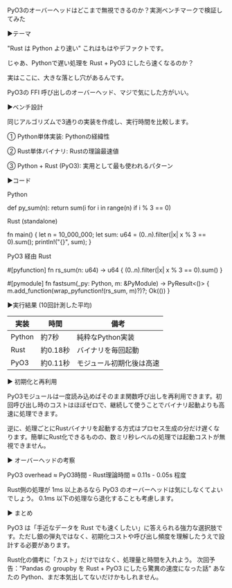 PyO3のオーバーヘッドはどこまで無視できるのか？実測ベンチマークで検証してみた

▶テーマ

"Rust は Python より速い" これはもはやデファクトです。

じゃあ、Pythonで遅い処理を Rust + PyO3 にしたら速くなるのか？

実はここに、大きな落とし穴があるんです。

PyO3の FFI 呼び出しのオーバーヘッド、マジで気にした方がいい。

▶ベンチ設計

同じアルゴリズムで3通りの実装を作成し、実行時間を比較します。

① Python単体実装: Pythonの経緯性

② Rust単体バイナリ: Rustの理論最速値

③ Python + Rust (PyO3): 実用として最も使われるパターン

▶コード

Python

def py_sum(n):
    return sum(i for i in range(n) if i % 3 == 0)

Rust (standalone)

fn main() {
    let n = 10_000_000;
    let sum: u64 = (0..n).filter(|x| x % 3 == 0).sum();
    println!("{}", sum);
}

PyO3 経由 Rust

#[pyfunction]
fn rs_sum(n: u64) -> u64 {
    (0..n).filter(|x| x % 3 == 0).sum()
}

#[pymodule]
fn fastsum(_py: Python, m: &PyModule) -> PyResult<()> {
    m.add_function(wrap_pyfunction!(rs_sum, m)?)?;
    Ok(())
}

▶実行結果 (10回計測した平均)

実装 | 時間 | 備考
--- | --- | ---
Python | 約7秒 | 純粋なPython実装
Rust | 約0.18秒 | バイナリを毎回起動
PyO3 | 約0.11秒 | モジュール初期化後は高速

▶ 初期化と再利用

PyO3モジュールは一度読み込めばそのまま関数呼び出しを再利用できます。初回呼び出し時のコストはほぼゼロで、継続して使うことでバイナリ起動よりも高速に処理できます。

逆に、処理ごとにRustバイナリを起動する方式はプロセス生成の分だけ遅くなります。簡単にRust化できるものの、数ミリ秒レベルの処理では起動コストが無視できません。

▶ オーバーヘッドの考察

PyO3 overhead ≈ PyO3時間 - Rust理論時間
              ≈ 0.11s - 0.05s 程度

Rust側の処理が 1ms 以上あるなら PyO3 のオーバーヘッドは気にしなくてよいでしょう。
0.1ms 以下の処理なら退化することも考慮します。

▶ まとめ

PyO3 は「手近なデータを Rust でも速くしたい」に答えられる強力な選択肢です。ただし銀の弾丸ではなく、初期化コストや呼び出し頻度を理解したうえで設計する必要があります。

Rust化の備考に「カスト」だけではなく、処理量と時間を入れよう。
次回予告："Pandas の groupby を Rust + PyO3 にしたら驚異の速度になった話"
あなたの Python、まだ本気出してないだけかもしれません。
